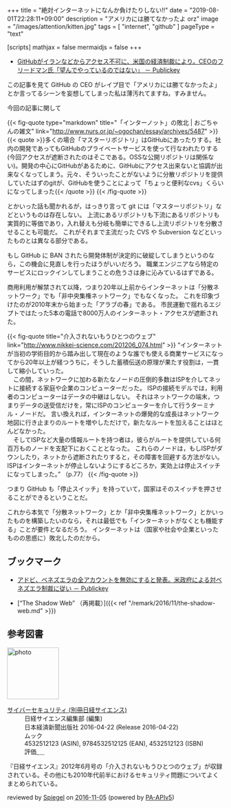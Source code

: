 +++
title = "絶対インターネットになんか負けたりしない!!"
date =  "2019-08-01T22:28:11+09:00"
description = "アメリカには勝てなかったよ orz"
image = "/images/attention/kitten.jpg"
tags = [ "internet", "github" ]
pageType = "text"

[scripts]
  mathjax = false
  mermaidjs = false
+++

- [GitHubがイランなどからアクセス不可に、米国の経済制裁により。CEOのフリードマン氏「望んでやっているのではない」 － Publickey](https://www.publickey1.jp/blog/19/githubceo.html)

この記事を見て GitHub の CEO がレイプ目で「アメリカには勝てなかったよ」とか言ってるシーンを妄想してしまった私は薄汚れてますね，すみません。

今回の記事に関して

{{< fig-quote type="markdown" title="「インターノット」の敗北 | おごちゃんの雑文" link="http://www.nurs.or.jp/~ogochan/essay/archives/5487"  >}}
{{< quote >}}多くの場合「マスターリポジトリ」はGitHubにあったりする。社内の開発であってもGitHubのプライベートサービスを使って行なわれたりする(今回アクセスが遮断されたのはそこである。OSSな公開リポジトリは関係ない)。開発の中心にGitHubがあるために、GitHubにアクセス出来ないと協調が出来なくなってしまう。元々、そういったことがないように分散リポジトリを提供していたはずのgitが、GitHubを使うことによって「ちょっと便利なcvs」くらいになってしまった{{< /quote >}}
{{< /fig-quote  >}}

とかいった話も聞かれるが，はっきり言って git には「マスターリポジトリ」などというものは存在しない。
上流にあるリポジトリも下流にあるリポジトリも実質的に等価であり，入れ替えも分岐も簡単にできるし上流リポジトリを分散させることも可能だ。
これがそれまで主流だった CVS や Subversion などといったものとは異なる部分である。

もし GitHub に BAN されたら開発体制が決定的に破綻してしまうというのなら，この機会に見直しを行ったほうがいいだろう。
職業エンジニアなら特定のサービスにロックインしてしまうことの危うさは身に沁みているはずである。

商用利用が解禁されて以降，つまり20年以上前からインターネットは「分散ネットワーク」でも「非中央集権ネットワーク」でもなくなった。
これを印象づけたのが2010年末から始まった「アラブの春」である。
市民運動で揺れるエジプトではたった5本の電話で8000万人のインターネット・アクセスが遮断された。

{{< fig-quote title="介入されないもうひとつのウェブ" link="http://www.nikkei-science.com/201206_074.html" >}}
<q>インターネットが当初の学術目的から踏み出して現在のような誰でも使える商業サービスになってから20年以上が経つうちに，そうした蓄積伝送の原理が果たす役割は，一貫して縮小していった。<br />
　この間，ネットワークに加わる新たなノードの圧倒的多数はISPを介してネットに接続する家庭や企業のコンピューターだった。
ISPの接続モデルでは，利用者のコンピューターはデータの中継はしない。
それはネットワークの端末，つまりデータの送受信だけを，常にISPのコンピューターを介して行うターミナル・ノードだ。
言い換えれば，インターネットの爆発的な成長はネットワーク地図に行き止まりのルートを増やしただけで，新たなルートを加えることはほとんどなかった。<br />
　そしてISPなど大量の情報ルートを持つ者は，彼らがルートを提供している何百万ものノードを支配下におくこととなった。
これらのノードは，もしISPがダウンしたり，ネットから遮断されたりすると，その障害を回避する方法がない。
ISPはインターネットが停止しないようにするどころか，実効上は停止スイッチになってしまった。</q>
（p.77）
{{< /fig-quote >}}

つまり GitHub も「停止スイッチ」を持っていて，国家はそのスイッチを押させることができるということだ。

これから本気で「分散ネットワーク」とか「非中央集権ネットワーク」とかいったものを構築したいのなら，それは最低でも「インターネットがなくとも機能する」ことが要件となるだろう。
インターネットは（国家や社会や企業といったものの思惑に）敗北したのだから。

## ブックマーク

- [アドビ、ベネズエラの全アカウントを無効にすると発表。米政府による対ベネズエラ制裁に従い － Publickey](https://www.publickey1.jp/blog/19/post_274.html)

- [“The Shadow Web” （再掲載）]({{< ref "/remark/2016/11/the-shadow-web.md" >}})

## 参考図書

<div class="hreview">
  <div class="photo"><a class="item url" href="https://www.amazon.co.jp/dp/4532512123?tag=baldandersinf-22&linkCode=ogi&th=1&psc=1"><img src="https://m.media-amazon.com/images/I/51gurnOqhiL._SL160_.jpg" width="120" alt="photo"></a></div>
  <dl class="fn">
    <dt><a href="https://www.amazon.co.jp/dp/4532512123?tag=baldandersinf-22&linkCode=ogi&th=1&psc=1">サイバーセキュリティ (別冊日経サイエンス)</a></dt>
    <dd>日経サイエンス編集部 (編集)</dd>
    <dd>日本経済新聞出版社 2016-04-22 (Release 2016-04-22)</dd>
    <dd>ムック</dd>
    <dd>4532512123 (ASIN), 9784532512125 (EAN), 4532512123 (ISBN)</dd>
    <dd>評価<abbr class="rating fa-sm" title="4">&nbsp;<i class="fas fa-star"></i>&nbsp;<i class="fas fa-star"></i>&nbsp;<i class="fas fa-star"></i>&nbsp;<i class="fas fa-star"></i>&nbsp;<i class="far fa-star"></i></abbr></dd>
  </dl>
  <p class="description">『日経サイエンス』2012年6月号の「介入されないもうひとつのウェブ」が収録されている。その他にも2010年代前半におけるセキュリティ問題についてよくまとめられている。</p>
  <p class="powered-by">reviewed by <a href='#maker' class='reviewer'>Spiegel</a> on <abbr class="dtreviewed" title="2016-11-05">2016-11-05</abbr> (powered by <a href="https://affiliate.amazon.co.jp/assoc_credentials/home">PA-APIv5</a>)</p>
</div>
